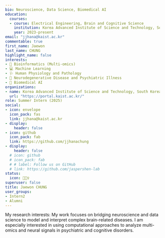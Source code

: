 ```yaml
---
bio: Neuroscience, Data Science, Biomedical AI
education: 
  courses:
  - course: Electrical Engineering, Brain and Cognitive Science
    institution: Korea Advanced Institute of Science and Technology, South Korea
    year: 2023-present
email: "jjhana@kaist.ac.kr"
commentable: true
first_name: Jaewon
last_name: CHUNG
highlight_name: false
interests:
- 📂 Bioinformatics (Multi-omics)
- 💻 Machine Learning
- 🩺 Human Physiology and Pathology
- 🧠 Neurodegenerative Disease and Psychiatric Illness
- 🤖 Biomedical AI
organizations: 
- name: Korea Advanced Institute of Science and Technology, South Korea
  url: "https://portal.kaist.ac.kr/"
role: Summer Intern (2025)
social:
- icon: envelope
  icon_pack: fas
  link: jjhana@kaist.ac.kr
- display:
    header: false
- icon: github
  icon_pack: fab
  link: https://github.com/jjhanachung
- display:
    header: false
  # icon: github
  # icon_pack: fab
  # # label: Follow us on GitHub
  # link: https://github.com/jaspershen-lab
status:
  icon: 💁🏻‍♀️️
superuser: false
title: Jaewon CHUNG
user_groups:
- Intern2
- Alumni
---
```


My research interests: My work focuses on bridging neuroscience and data science to model and interpret complex brain-related diseases. I am especially interested in using computational approaches to analyze multi-omics and neural signals in psychiatric and cognitive disorders.

